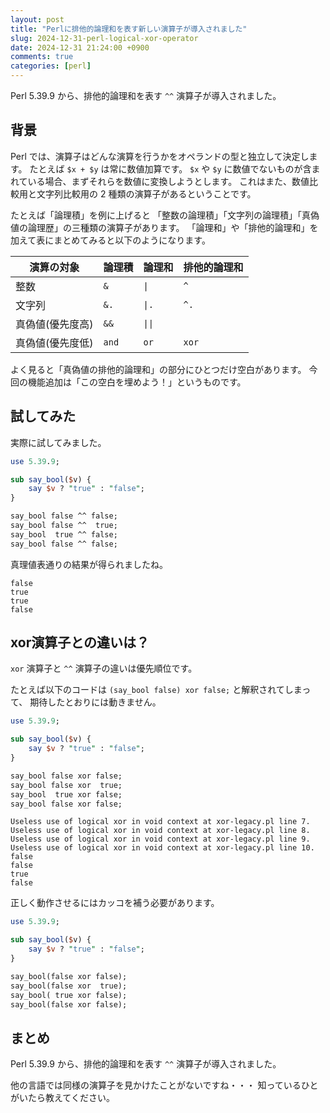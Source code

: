 ```yaml
---
layout: post
title: "Perlに排他的論理和を表す新しい演算子が導入されました"
slug: 2024-12-31-perl-logical-xor-operator
date: 2024-12-31 21:24:00 +0900
comments: true
categories: [perl]
---
```


<!-- TODO: 5.40 向けに書き換える -->

Perl 5.39.9 から、排他的論理和を表す `^^` 演算子が導入されました。

## 背景

Perl では、演算子はどんな演算を行うかをオペランドの型と独立して決定します。
たとえば `$x + $y` は常に数値加算です。
`$x` や `$y` に数値でないものが含まれている場合、まずそれらを数値に変換しようとします。
これはまた、数値比較用と文字列比較用の 2 種類の演算子があるということです。

たとえば「論理積」を例に上げると
「整数の論理積」「文字列の論理積」「真偽値の論理歴」の三種類の演算子があります。
「論理和」や「排他的論理和」を加えて表にまとめてみると以下のようになります。

| 演算の対象       | 論理積 | 論理和 | 排他的論理和  |
| ---------------- | ------ | ------ | ------------- |
| 整数             | `&`    | `\|`   | `^`           |
| 文字列           | `&.`   | `\|.`  | `^.`          |
| 真偽値(優先度高) | `&&`   | `\|\|` |        |
| 真偽値(優先度低) | `and`  | `or`   | `xor`         |

よく見ると「真偽値の排他的論理和」の部分にひとつだけ空白があります。
今回の機能追加は「この空白を埋めよう！」というものです。

## 試してみた

実際に試してみました。

<!-- TODO: 5.40 向けに書き換える -->

```perl
use 5.39.9;

sub say_bool($v) {
    say $v ? "true" : "false";
}

say_bool false ^^ false;
say_bool false ^^  true;
say_bool  true ^^ false;
say_bool false ^^ false;
```

真理値表通りの結果が得られましたね。

```plain
false
true
true
false
```

## xor演算子との違いは？

`xor` 演算子と `^^` 演算子の違いは優先順位です。

たとえば以下のコードは `(say_bool false) xor false;` と解釈されてしまって、
期待したとおりには動きません。

```perl
use 5.39.9;

sub say_bool($v) {
    say $v ? "true" : "false";
}

say_bool false xor false;
say_bool false xor  true;
say_bool  true xor false;
say_bool false xor false;
```

```
Useless use of logical xor in void context at xor-legacy.pl line 7.
Useless use of logical xor in void context at xor-legacy.pl line 8.
Useless use of logical xor in void context at xor-legacy.pl line 9.
Useless use of logical xor in void context at xor-legacy.pl line 10.
false
false
true
false
```

正しく動作させるにはカッコを補う必要があります。

```perl
use 5.39.9;

sub say_bool($v) {
    say $v ? "true" : "false";
}

say_bool(false xor false);
say_bool(false xor  true);
say_bool( true xor false);
say_bool(false xor false);
```

## まとめ

Perl 5.39.9 から、排他的論理和を表す `^^` 演算子が導入されました。

他の言語では同様の演算子を見かけたことがないですね・・・
知っているひとがいたら教えてください。
